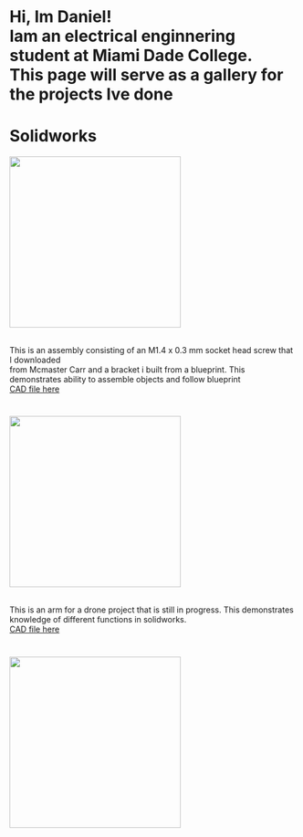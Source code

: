 <h1>Hi, Im Daniel! <br/> Iam an electrical enginnering student at Miami Dade College. <br/>This page will serve as a gallery for the projects Ive done </h1>

<h1> Solidworks</h1>
<img src="https://github.com/user-attachments/assets/29228d87-1244-40ab-86a2-a8f07469092c" alt="" width="300">

<br/> This is an assembly consisting of an M1.4 x 0.3 mm socket head screw that I downloaded 
<br/> from Mcmaster Carr and a bracket i built from a blueprint. This demonstrates ability to assemble objects and follow blueprint
<br/>[CAD file here](https://github.com/Lt-danbr/Lt-danbr/raw/refs/heads/main/Assem1.SLDASM)

<h1></h1>
<img src="https://github.com/user-attachments/assets/8d641fed-e1d9-4f37-aa43-6d67f29cc80d" alt="" width="300">

<br/> This is an arm for a drone project that is still in progress. This demonstrates knowledge of different functions in solidworks.
<br/>[CAD file here](https://github.com/Lt-danbr/Lt-danbr/raw/refs/heads/main/3.%20Spider%20Arm.SLDPRT)

<h1></h1>
<img src="https://github.com/user-attachments/assets/0f2a4d48-a781-4ff3-b81e-4f64197d536e" alt="" width="300">
